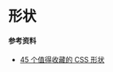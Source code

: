# 形状

<!--{demo}-->

#### 参考资料

- [45 个值得收藏的 CSS 形状](https://www.toutiao.com/i6763165670759727619/)
